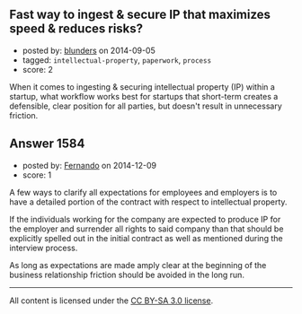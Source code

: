 ## Fast way to ingest & secure IP that maximizes speed & reduces risks?

- posted by: [blunders](https://stackexchange.com/users/216182/blunders) on 2014-09-05
- tagged: `intellectual-property`, `paperwork`, `process`
- score: 2

When it comes to ingesting & securing intellectual property (IP) within a startup, what workflow works best for startups that short-term creates a defensible, clear position for all parties, but doesn't result in unnecessary friction.  


## Answer 1584

- posted by: [Fernando](https://stackexchange.com/users/5092626/fernando) on 2014-12-09
- score: 1

A few ways to clarify all expectations for employees and employers is to have a detailed portion of the contract with respect to intellectual property.

If the individuals working for the company are expected to produce IP for the employer and surrender all rights to said company than that should be explicitly spelled out in the initial contract as well as mentioned during the interview process.

As long as expectations are made amply clear at the beginning of the business relationship friction should be avoided in the long run.



---

All content is licensed under the [CC BY-SA 3.0 license](https://creativecommons.org/licenses/by-sa/3.0/).
